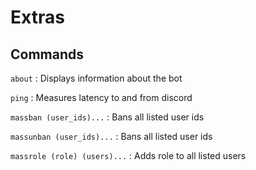 # Extras
## Commands
`about`
:   Displays information about the bot

`ping`
:   Measures latency to and from discord

`massban (user_ids)...`
:   Bans all listed user ids

`massunban (user_ids)...`
:   Bans all listed user ids

`massrole (role) (users)...`
:   Adds role to all listed users